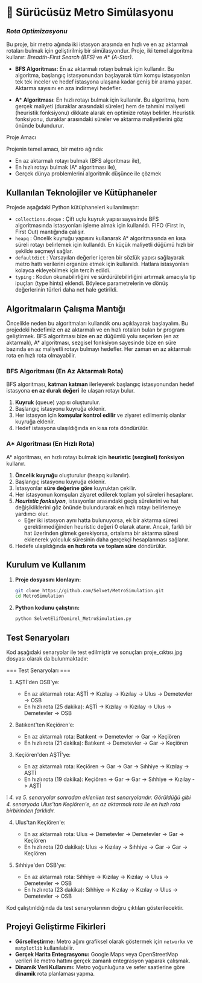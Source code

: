 # :bullettrain_front: Sürücüsüz Metro Simülasyonu 
### *Rota Optimizasyonu* 

Bu proje, bir metro ağında iki istasyon arasında en hızlı ve en az aktarmalı rotaları bulmak için geliştirilmiş bir simülasyondur. Proje, iki temel algoritma kullanır: *Breadth-First Search (BFS)* ve *A** *(A-Star)*.

- **BFS Algoritması:** En az aktarmalı rotayı bulmak için kullanılır. Bu algoritma, başlangıç istasyonundan başlayarak tüm komşu istasyonları tek tek inceler ve hedef istasyona ulaşana kadar geniş bir arama yapar. Aktarma sayısını en aza indirmeyi hedefler.

- **A*** **Algoritması**: En hızlı rotayı bulmak için kullanılır. Bu algoritma, hem gerçek maliyeti (duraklar arasındaki süreler) hem de tahmini maliyeti (heuristik fonksiyonu) dikkate alarak en optimize rotayı belirler. Heuristik fonksiyonu, duraklar arasındaki süreler ve aktarma maliyetlerini göz önünde bulundurur.

Proje Amacı

Projenin temel amacı, bir metro ağında:

   - En az aktarmalı rotayı bulmak (BFS algoritması ile),
   - En hızlı rotayı bulmak (A* algoritması ile),
   - Gerçek dünya problemlerini algoritmik düşünce ile çözmek

## Kullanılan Teknolojiler ve Kütüphaneler

Projede aşağıdaki Python kütüphaneleri kullanılmıştır:

   - `collections.deque` : Çift uçlu kuyruk yapısı sayesinde BFS algoritmasında istasyonları işleme almak için kullanıldı. FIFO (First In, First Out) mantığında çalışır.
   - `heapq` : Öncelik kuyruğu yapısını kullanarak A\* algoritmasında en kısa süreli rotayı belirlemek için kullanıldı. En küçük maliyetli düğümü hızlı bir şekilde seçmeyi sağlar.
   - `defaultdict` : Varsayılan değerler içeren bir sözlük yapısı sağlayarak metro hattı verilerini organize etmek için kullanıldı. Hatlara istasyonları kolayca ekleyebilmek için tercih edildi.
   - `typing` : Kodun okunabilirliğini ve sürdürülebilirliğini artırmak amacıyla tip ipuçları (type hints) eklendi. Böylece parametrelerin ve dönüş değerlerinin türleri daha net hale getirildi.


## Algoritmaların Çalışma Mantığı

Öncelikle neden bu algoritmaları kullandık onu açıklayarak başlayalım. Bu projedeki hedefimiz en az aktarmalı ve en hızlı rotaları bulan br program geliştirmek. BFS algoritması bize en az düğümlü yolu seçerken (en az aktarmalı), A* algoritması, sezgisel fonksiyon sayesinde bize en süre bazında en az maliyetli rotayı bulmayı hedefler. Her zaman en az aktarmalı rota en hızlı rota olmayabilir.

### BFS Algoritması (En Az Aktarmalı Rota)

BFS algoritması, **katman katman** ilerleyerek başlangıç istasyonundan hedef istasyona **en az durak değeri** ile ulaşan rotayı bulur.

   1. **Kuyruk** (queue) yapısı oluşturulur.
   2. Başlangıç istasyonu kuyruğa eklenir.
   3. Her istasyon için **komşular kontrol edilir** ve ziyaret edilmemiş olanlar kuyruğa eklenir.
   4. Hedef istasyona ulaşıldığında en kısa rota döndürülür.

### A\* Algoritması (En Hızlı Rota)

A\* algoritması, en hızlı rotayı bulmak için **heuristic (sezgisel) fonksiyon** kullanır.

   1. **Öncelik kuyruğu** oluşturulur (heapq kullanılır).
   2. Başlangıç istasyonu kuyruğa eklenir.
   3. İstasyonlar **süre değerine göre** kuyruktan çekilir.
   4. Her istasyonun komşuları ziyaret edilerek toplam yol süreleri hesaplanır.
   5. ***Heuristic fonksiyon***, istasyonlar arasındaki geçiş sürelerini ve hat değişikliklerini göz önünde bulundurarak en hızlı rotayı belirlemeye yardımcı olur.
        - Eğer iki istasyon aynı hatta bulunuyorsa, ek bir aktarma süresi gerektirmediğinden heuristic değeri 0 olarak atanır. Ancak, farklı bir hat üzerinden gitmek gerekiyorsa, ortalama bir aktarma süresi eklenerek yolculuk süresinin daha gerçekçi hesaplanması sağlanır.
   7. Hedefe ulaşıldığında **en hızlı rota ve toplam süre** döndürülür.

## Kurulum ve Kullanım

1. **Proje dosyasını klonlayın:**
   ```sh
   git clone https://github.com/Selvet/MetroSimulation.git
   cd MetroSimulation
   ```
2. **Python kodunu çalıştırın:**
   ```sh
   python SelvetElifDemirel_MetroSimulation.py
   ```

## Test Senaryoları

Kod aşağıdaki senaryolar ile test edilmiştir ve sonuçları proje_cıktısı.jpg dosyası olarak da bulunmaktadır:

=== Test Senaryoları ===

1. AŞTİ'den OSB'ye:
   - En az aktarmalı rota: AŞTİ -> Kızılay -> Kızılay -> Ulus -> Demetevler -> OSB
   - En hızlı rota (25 dakika): AŞTİ -> Kızılay -> Kızılay -> Ulus -> Demetevler -> OSB

2. Batıkent'ten Keçiören'e:
   - En az aktarmalı rota: Batıkent -> Demetevler -> Gar -> Keçiören
   - En hızlı rota (21 dakika): Batıkent -> Demetevler -> Gar -> Keçiören

3. Keçiören'den AŞTİ'ye:
   - En az aktarmalı rota: Keçiören -> Gar -> Gar -> Sıhhiye -> Kızılay -> AŞTİ
   - En hızlı rota (19 dakika): Keçiören -> Gar -> Gar -> Sıhhiye -> Kızılay -> AŞTİ

:grey_exclamation: *4. ve 5. senaryolar sonradan eklenilen test senaryolarıdır. Görüldüğü gibi 4. senaryoda Ulus'tan Keçiören'e, en az aktarmalı rota ile en hızlı rota birbirinden farklıdır.*

4. Ulus'tan Keçiören'e:
   - En az aktarmalı rota: Ulus -> Demetevler -> Demetevler -> Gar -> Keçiören
   - En hızlı rota (20 dakika): Ulus -> Kızılay -> Sıhhiye -> Gar -> Gar -> Keçiören

5. Sıhhiye'den OSB'ye:
   - En az aktarmalı rota: Sıhhiye -> Kızılay -> Kızılay -> Ulus -> Demetevler -> OSB
   - En hızlı rota (23 dakika): Sıhhiye -> Kızılay -> Kızılay -> Ulus -> Demetevler -> OSB

Kod çalıştırıldığında da test senaryolarının doğru çıktıları gösterilecektir.

## Projeyi Geliştirme Fikirleri

- **Görselleştirme:** Metro ağını grafiksel olarak göstermek için `networkx` ve `matplotlib` kullanılabilir.
- **Gerçek Harita Entegrasyonu:** Google Maps veya OpenStreetMap verileri ile metro hattını gerçek zamanlı entegrasyon yaparak çalışmak.
- **Dinamik Veri Kullanımı:** Metro yoğunluğuna ve sefer saatlerine göre **dinamik** rota planlaması yapma.




